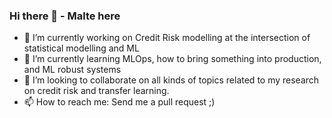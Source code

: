 ### Hi there 👋  - Malte here

<!--
**MalteLeuschner/MalteLeuschner** is a ✨ _special_ ✨ repository because its `README.md` (this file) appears on your GitHub profile.

Here are some ideas to get you started:
-->

- 🔭 I’m currently working on Credit Risk modelling at the intersection of statistical modelling and ML
- 🌱 I’m currently learning MLOps, how to bring something into production, and ML robust systems
- 👯 I’m looking to collaborate on all kinds of topics related to my research on credit risk and transfer learning. 
- 📫 How to reach me: Send me a pull request ;) 

